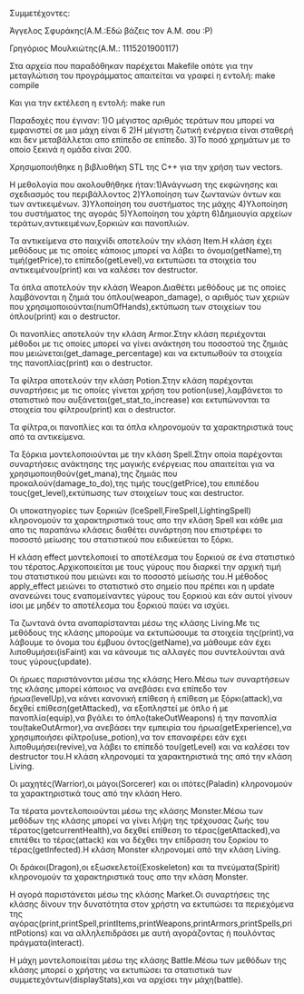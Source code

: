 Συμμετέχοντες:

Άγγελος Σφυράκης(Α.Μ.:Εδώ βάζεις τον Α.Μ. σου :Ρ)

Γρηγόριος Μουλκιώτης(Α.Μ.: 1115201900117)

Στα αρχεία που παραδόθηκαν παρέχεται Makefile οπότε για την μεταγλώτιση του προγράμματος απαιτείται να γραφεί η εντολή:
make compile

Και για την εκτέλεση η εντολή:
make run

Παραδοχές που έγιναν: 1)Ο μέγιστος αριθμός τεράτων που μπορεί να εμφανιστεί σε μια μάχη είναι 6 2)Η μέγιστη ζωτική ενέργεια είναι σταθερή και δεν μεταβάλλεται απο επίπεδο σε επίπεδο. 3)Το ποσό χρημάτων με το οποίο ξεκινά η ομάδα είναι 200.

Χρησιμοποιήθηκε η βιβλιοθήκη STL της C++ για την χρήση των vectors.

Η μεθολογία που ακολουθήθηκε ήταν:1)Ανάγνωση της εκφώνησης και σχεδιασμός του περιβάλλοντος 2)Υλοποίηση των ζωντανών όντων και των αντικειμένων. 3)Υλοποίηση του συστήματος της μάχης 4)Υλοποίηση του συστήματος της αγοράς 5)Υλοποίηση του χάρτη 6)Δημιουγία αρχείων τεράτων,αντικειμένων,ξορκιών και πανοπλιών.

Τα αντικείμενα στο παιχνίδι αποτελούν την κλάση Item.H κλάση έχει μεθόδους με τις οποίες κάποιος μπορεί να λάβει το όνομα(getName),τη τιμή(getPrice),το επίπεδο(getLevel),να εκτυπώσει τα στοιχεία του αντικειμένου(print) και να καλέσει τον destructor.

Τα όπλα αποτελούν την κλάση Weapon.Διαθέτει μεθόδους με τις οποίες λαμβάνονται η ζημιά του όπλου(weapon_damage), ο αριθμός των χεριών που χρησιμοποιούνται(numOfHands),εκτύπωση των στοιχείων του όπλου(print) και ο destructor.

Οι πανοπλίες αποτελούν την κλάση Armor.Στην κλάση περιέχονται μέθοδοι με τις οποίες μπορεί να γίνει ανάκτηση του ποσοστού της ζημιάς που μειώνεται(get_damage_percentage) και να εκτυπωθούν τα στοιχεία της πανοπλίας(print) και ο destructor.

Τα φίλτρα αποτελούν την κλάση Potion.Στην κλάση παρέχονται συναρτήσεις με τις οποίες γίνεται χρήση του potion(use),λαμβάνεται το στατιστικό που αυξάνεται(get_stat_to_increase) και εκτυπώνονται τα στοιχεία του φίλτρου(print) και ο destructor.

Τα φίλτρα,οι πανοπλίες και τα όπλα κληρονομούν τα χαρακτηριστικά τους από τα αντικείμενα.

Τα ξόρκια μοντελοποιούνται με την κλάση Spell.Στην οποία παρέχονται συναρτήσεις ανάκτησης της μαγικής ενέργειας που απαιτείται για να χρησιμοποιηθούν(get_mana),της ζημιάς που προκαλούν(damage_to_do),της τιμής τους(getPrice),του επιπέδου τους(get_level),εκτύπωσης των στοιχείων τους και destructor.

Οι υποκατηγορίες των ξορκιών (IceSpell,FireSpell,LightingSpell) κληρονομούν τα χαρακτηριστικά τους απο την κλάση Spell και κάθε μια απο τις παραπάνω κλάσεις διαθέτει συνάρτηση που επιστρέφει το ποσοστό μείωσης του στατιστικού που ειδικεύεται το ξόρκι.

Η κλάση effect μοντελοποιεί το αποτέλεσμα του ξορκιού σε ένα στατιστικό του τέρατος.Αρχικοποιείται με τους γύρους που διαρκεί την αρχική τιμή του στατιστικού που μειώνει και το ποσοστό μείωσής του.Η μέθοδος apply_effect μειώνει το στατιστικό στο σημείο που πρέπει και η update ανανεώνει τους εναπομείναντες γύρους του ξορκιού και εάν αυτοί γίνουν ίσοι με μηδέν το αποτέλεσμα του ξορκιού παύει να ισχύει.

Τα ζωντανά όντα αναπαρίστανται μέσω της κλάσης Living.Με τις μεθόδους της κλάσης μπορούμε να εκτυπώσουμε τα στοιχεία της(print),να λάβουμε το όνομα του έμβυου όντος(getName),να μάθουμε εάν έχει λιποθυμήσει(isFaint) και να κάνουμε τις αλλαγές που συντελούνται ανά τους γύρους(update).

Οι ήρωες παριστάνονται μέσω της κλάσης Hero.Μέσω των συναρτήσεων της κλάσης μπορεί κάποιος να ανεβάσει ενα επίπεδο τον ήρωα(levelUp),να κάνει κανονική επίθεση ή επίθεση με ξόρκι(attack),να δεχθεί επίθεση(getAttacked), να εξοπληστεί με όπλο ή με πανοπλία(equip),να βγάλει το όπλο(takeOutWeapons) ή την πανοπλία του(takeOutArmor),να ανεβάσει την εμπειρία του ήρωα(getExperience),να χρησιμποιήσει φίλτρο(use_potion),να τον επαναφέρει εάν εχει λιποθυμήσει(revive),να λάβει το επίπεδό του(getLevel) και να καλέσει τον destructor του.Η κλάση κληρονομεί τα χαρακτηριστικά της από την κλάση Living.

Οι μαχητές(Warrior),οι μάγοι(Sorcerer) και οι ιπότες(Paladin) κληρονομούν τα χαρακτηριστικά τους από την κλάση Ηero.

Τα τέρατα μοντελοποιούνται μέσω της κλάσης Monster.Μέσω των μεθόδων της κλάσης μπορεί να γίνει λήψη της τρέχουσας ζωής του τέρατος(getcurrentHealth),να δεχθεί επίθεση το τέρας(getAttacked),να επιτέθει το τέρας(attack) και να δέχθει την επίδραση του ξορκίου το τέρας(getInfected).Η κλάση Monster κληρονομεί από την κλάση Living.

Οι δράκοι(Dragon),οι εξωσκελετοί(Exoskeleton) και τα πνεύματα(Spirit) κληρονομούν τα χαρακτηριστικά τους απο την κλάση Monster.

Η αγορά παριστάνεται μέσω της κλάσης Market.Οι συναρτήσεις της κλάσης δίνουν την δυνατότητα στον χρήστη να εκτυπώσει τα περιεχόμενα της αγόρας(print,printSpell,printItems,printWeapons,printArmors,printSpells,printPotions) και να αλληλεπιδράσει με αυτή αγοράζοντας ή πουλόντας πράγματα(interact).

Η μάχη μοντελοποιείται μέσω της κλάσης Battle.Μέσω των μεθόδων της κλάσης μπορεί ο χρήστης να εκτυπώσει τα στατιστικά των συμμετεχόντων(displayStats),και να αρχίσει την μάχη(battle).

